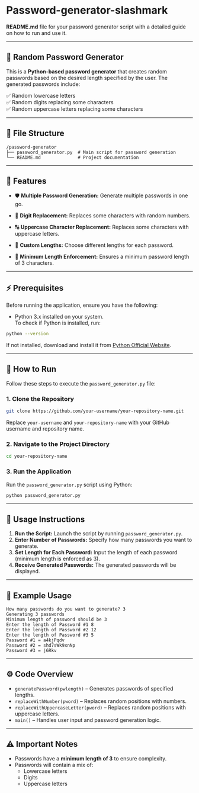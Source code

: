 # Password-generator-slashmark

**README.md** file for your password generator script with a detailed guide on how to run and use it.

---

## 🔐 Random Password Generator

This is a **Python-based password generator** that creates random passwords based on the desired length specified by the user. The generated passwords include:

✅ Random lowercase letters  
✅ Random digits replacing some characters  
✅ Random uppercase letters replacing some characters  

---

## 📂 File Structure

```
/password-generator
├── password_generator.py  # Main script for password generation
└── README.md              # Project documentation
```

---

## 🚀 Features

- 🛡️ **Multiple Password Generation:** Generate multiple passwords in one go.
  
- 🔢 **Digit Replacement:** Replaces some characters with random numbers.
  
- 🔠 **Uppercase Character Replacement:** Replaces some characters with uppercase letters.
  
- 📏 **Custom Lengths:** Choose different lengths for each password.
  
- 🛑 **Minimum Length Enforcement:** Ensures a minimum password length of 3 characters.

---

## ⚡️ Prerequisites

Before running the application, ensure you have the following:

- Python 3.x installed on your system.  
To check if Python is installed, run:
```bash
python --version
```
If not installed, download and install it from [Python Official Website](https://www.python.org/downloads/).

---

## 📖 How to Run

Follow these steps to execute the `password_generator.py` file:

### 1. Clone the Repository
```bash
git clone https://github.com/your-username/your-repository-name.git
```
Replace `your-username` and `your-repository-name` with your GitHub username and repository name.

### 2. Navigate to the Project Directory
```bash
cd your-repository-name
```

### 3. Run the Application
Run the `password_generator.py` script using Python:
```bash
python password_generator.py
```

---

## 📝 Usage Instructions

1. **Run the Script:** Launch the script by running `password_generator.py`.
2. **Enter Number of Passwords:** Specify how many passwords you want to generate.
3. **Set Length for Each Password:** Input the length of each password (minimum length is enforced as 3).
4. **Receive Generated Passwords:** The generated passwords will be displayed.

---

## 📌 Example Usage

```
How many passwords do you want to generate? 3
Generating 3 passwords
Minimum length of password should be 3
Enter the length of Password #1 8
Enter the length of Password #2 12
Enter the length of Password #3 5
Password #1 = a4kjPqdv
Password #2 = shd7sWk9xnNp
Password #3 = j6Rkv
```

---

## ⚙️ Code Overview

- `generatePassword(pwlength)` – Generates passwords of specified lengths.
- `replaceWithNumber(pword)` – Replaces random positions with numbers.
- `replaceWithUppercaseLetter(pword)` – Replaces random positions with uppercase letters.
- `main()` – Handles user input and password generation logic.

---

## ⚠️ Important Notes

- Passwords have a **minimum length of 3** to ensure complexity.
- Passwords will contain a mix of:
    - Lowercase letters
    - Digits
    - Uppercase letters

